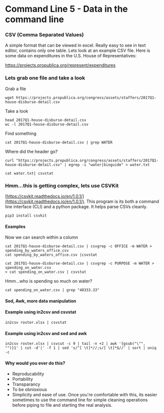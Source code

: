 # Command Line 5 - Data in the command line


### CSV (Comma Separated Values)

A simple format that can be viewed in excel. Really easy to see in text editor, contains only one table. Lets look at an example CSV file. Here is some data on expenditures in the U.S. House of Representatives:

https://projects.propublica.org/represent/expenditures

### Lets grab one file and take a look

Grab a file
```
wget https://projects.propublica.org/congress/assets/staffers/2017Q1-house-disburse-detail.csv
```

Take a look

```
head 2017Q1-house-disburse-detail.csv
wc -l 2017Q1-house-disburse-detail.csv
```

Find something

```
cat 2017Q1-house-disburse-detail.csv | grep WATER
```

Where did the header go?

```
curl "https://projects.propublica.org/congress/assets/staffers/2017Q1-house-disburse-detail.csv" | egrep -i "water|bioguide" > water.txt

cat water.txt| csvstat
```


### Hmm...this is getting complex, lets use CSVKit

[https://csvkit.readthedocs.io/en/1.0.1/](https://csvkit.readthedocs.io/en/1.0.1/). This program is its both a command line interface (CLI) and a python package. It helps parse CSVs cleanly.

```
pip3 install csvkit
```

#### Examples

Now we can search within a column

```
cat 2017Q1-house-disburse-detail.csv | csvgrep -c OFFICE -m WATER > spending_by_waters_office.csv
cat spending_by_waters_office.csv |csvstat

cat 2017Q1-house-disburse-detail.csv | csvgrep -c PURPOSE -m WATER > spending_on_water.csv
> cat spending_on_water.csv | csvstat
```

Hmm...who is spending so much on water?

```
cat spending_on_water.csv | grep "40333.33"
```

#### Sed, Awk, more data manipulation

#### Example using in2csv and csvstat

```
in2csv roster.xlsx | csvstat
```

#### Example using in2csv and sed and awk

```
in2csv roster.xlsx | csvcut -c 9 | tail -n +2 | awk '{gsub("\"", "")}1' | cut -d'|' -f 1 | sed 's/^[ \t]*//;s/[ \t]*$//' | sort | uniq -c
```

#### Why would you ever do this?

* Reproducability
* Portability
* Transparancy
* To be obnioxious
* Simplicity and ease of use. Once you're comfortable with this, its easier sometimes to use the command line for simple cleaning operations before piping to file and starting the real analysis.
